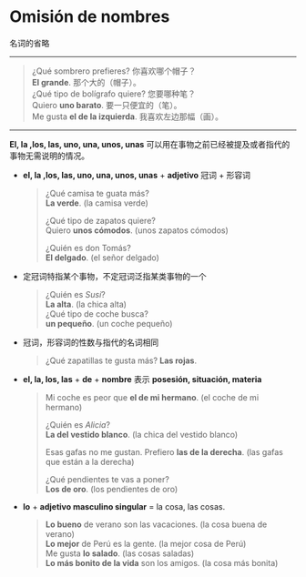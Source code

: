 # Omisión de nombres
名词的省略

----

> ¿Qué sombrero prefieres? 你喜欢哪个帽子？<br>
> **El grande**. 那个大的（帽子）。<br>
> ¿Qué tipo de bolígrafo quiere? 您要哪种笔？<br>
> Quiero **uno barato**. 要一只便宜的（笔）。<br>
> Me gusta **el de la izquierda**. 我喜欢左边那幅（画）。

----

**El, la ,los, las, uno, una, unos, unas** 可以用在事物之前已经被提及或者指代的事物无需说明的情况。

- **el, la ,los, las, uno, una, unos, unas** + **adjetivo** 冠词 + 形容词
  > ¿Qué camisa te guata más? <br>
  > **La verde**. (la camisa verde) <br>
  >
  > ¿Qué tipo de zapatos quiere? <br>
  > Quiero **unos cómodos**. (unos zapatos cómodos) <br>
  >
  > ¿Quién es don Tomás? <br>
  > **El delgado**. (el señor delgado)

- 定冠词特指某个事物，不定冠词泛指某类事物的一个
  > ¿Quién es *Susi*? <br>
  > **La alta**. (la chica alta) <br>
  > ¿Qué tipo de coche busca? <br>
  > **un pequeño**. (un coche pequeño)

- 冠词，形容词的性数与指代的名词相同
  > ¿Qué zapatillas te gusta más? **Las rojas**.

- **el, la, los, las** + **de** + **nombre** 表示 **posesión, situación, materia**
  > Mi coche es peor que **el de mi hermano**. (el coche de mi hermano) <br>
  >
  > ¿Quién es *Alicia*? <br>
  > **La del vestido blanco**. (la chica del vestido blanco) <br>
  >
  > Esas gafas no me gustan. Prefiero **las de la derecha**. (las gafas que están a la derecha) <br>
  >
  > ¿Qué pendientes te vas a poner? <br>
  > **Los de oro**. (los pendientes de oro)

- **lo** + **adjetivo masculino singular** = la cosa, las cosas.
  > **Lo bueno** de verano son las vacaciones. (la cosa buena de verano) <br>
  > **Lo mejor** de Perú es la gente. (la mejor cosa de Perú) <br>
  > Me gusta **lo salado**. (las cosas saladas) <br>
  > **Lo más bonito de la vida** son los amigos. (la cosa más bonita)
